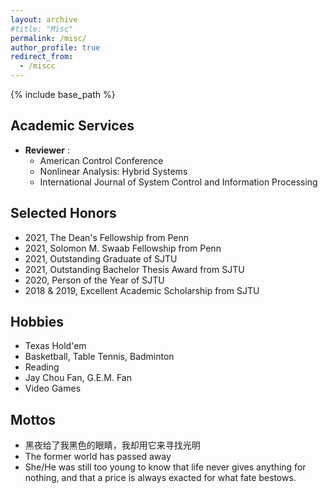 ```yaml
---
layout: archive
#title: "Misc"
permalink: /misc/
author_profile: true
redirect_from:
  - /miscc
---
```


{% include base_path %}

Academic Services
-----
* **Reviewer** :   
  * American Control Conference
  * Nonlinear Analysis: Hybrid Systems  
  * International Journal of System Control and Information Processing

Selected Honors
-----
* 2021, The Dean's Fellowship from Penn
* 2021, Solomon M. Swaab Fellowship from Penn
* 2021, Outstanding Graduate of SJTU
* 2021, Outstanding Bachelor Thesis Award from SJTU
* 2020, Person of the Year of SJTU
* 2018 & 2019, Excellent Academic Scholarship from SJTU

Hobbies
-----
* Texas Hold'em 
* Basketball, Table Tennis, Badminton
* Reading
* Jay Chou Fan, G.E.M. Fan
* Video Games

Mottos
-----
* 黑夜给了我黑色的眼睛，我却用它来寻找光明
* The former world has passed away
* She/He was still too young to know that life never gives anything for nothing, and that a price is always exacted for what fate bestows.
